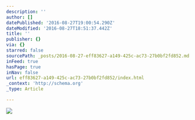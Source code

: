 ```yaml
---
description: ''
author: []
datePublished: '2016-08-27T19:00:54.290Z'
dateModified: '2016-08-27T18:51:37.442Z'
title: ''
publisher: {}
via: {}
starred: false
sourcePath: _posts/2016-08-27-eff83627-a149-425c-ac73-27b0bf2fd852.md
inFeed: true
hasPage: true
inNav: false
url: eff83627-a149-425c-ac73-27b0bf2fd852/index.html
_context: 'http://schema.org'
_type: Article

---
```

![](https://the-grid-user-content.s3-us-west-2.amazonaws.com/547174f9-f53a-4394-9642-a0bc2bb9d54d.jpg)